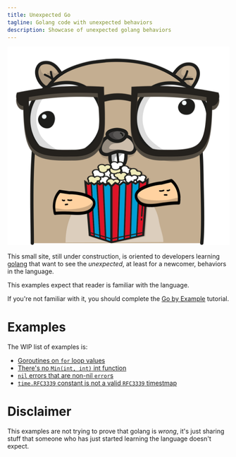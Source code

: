 ```yaml
---
title: Unexpected Go
tagline: Golang code with unexpected behaviors
description: Showcase of unexpected golang behaviors
---
```


![Unexpected gopher](gopher.png)

This small site, still under construction, is oriented to developers
learning [golang](https://golang.org) that want to see the _unexpected_,
at least for a newcomer, behaviors in the language.

This examples expect that reader is familiar with the language. 

If you're not familiar with it, you should complete the [Go by Example](https://gobyexample.com/)
tutorial.

# Examples 
The WIP list of examples is:
 - [Goroutines on `for` loop values](goroutines-on-loops.html)
 - [There's no `Min(int, int)` int function](theres-no-min-function.html)
 - [`nil` errors that are non-nil `error`s](nil-errors-that-are-non-nil-errors.html)
 - [`time.RFC3339` constant is not a valid `RFC3339` timestmap](time-rfc3339-is-not-a-valid-rfc3339.html)

# Disclaimer
This examples are not trying to prove that golang is _wrong_, it's just sharing 
stuff that someone who has just started learning the language doesn't expect.

